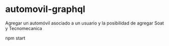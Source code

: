 # automovil-graphql
Agregar un automóvil asociado a un usuario y la posibilidad de agregar Soat y Tecnomecanica

npm start

